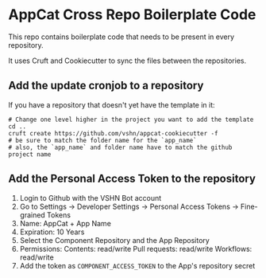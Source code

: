# AppCat Cross Repo Boilerplate Code

This repo contains boilerplate code that needs to be present in every repository.

It uses Cruft and Cookiecutter to sync the files between the repositories.

## Add the update cronjob to a repository

If you have a repository that doesn't yet have the template in it:

```
# Change one level higher in the project you want to add the template
cd ..
cruft create https://github.com/vshn/appcat-cookiecutter -f
# be sure to match the folder name for the `app_name`
# also, the `app_name` and folder name have to match the github project name
```

## Add the Personal Access Token to the repository

1. Login to Github with the VSHN Bot account
2. Go to Settings -> Developer Settings -> Personal Access Tokens -> Fine-grained Tokens
3. Name: AppCat + App Name
4. Expiration: 10 Years
5. Select the Component Repository and the App Repository
6. Permissions:
   Contents: read/write
   Pull requests: read/write
   Workflows: read/write
7. Add the token as `COMPONENT_ACCESS_TOKEN` to the App's repository secret
